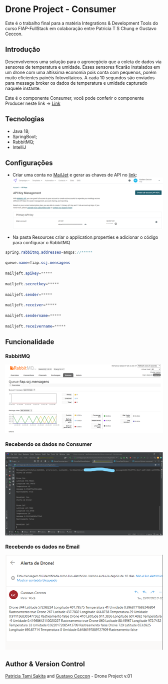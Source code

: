# Drone Project - Consumer

Este é o trabalho final para a matéria Integrations & Development Tools do curso FIAP-FullStack em colaboração entre Patricia T S Chung e Gustavo Ceccon.

## Introdução

Desenvolvemos uma solução para o agronegócio que a coleta de dados via sensores de temperatura e umidade. Esses sensores ficarão instalados em um drone com uma altíssima economia pois conta com pequenos, porém muito eficientes painéis fotovoltaicos. 
A cada 10 segundos são enviados para message broker os dados de temperatura e umidade capturado naquele instante.

Este é o componente Consumer, você pode conferir o componente Producer neste link => [Link](https://github.com/tamisakita/drone-producer)

## Tecnologias
* Java 18;
* SpringBoot;
* RabbitMQ;
* IntelliJ

## Configurações

* Criar uma conta no [MailJet](https://www.mailjet.com/) e gerar as chaves de API no [link](https://app.mailjet.com/account/apikeys):
![alt text](https://github.com/tamisakita/drone-consumer/blob/main/criando-chave-api.png "Chave API")

* Na pasta Resources criar o application.properties e adicionar o código para configurar o RabbitMQ
```java
spring.rabbitmq.addresses=amqps://*****

queue.name=fiap.scj.mensagens

mailjeft.apikey=*****

mailjeft.secretkey=*****

mailjeft.sender=*****

mailjeft.receiver=*****

mailjeft.sendername=*****

mailjeft.receivername=*****
```

## Funcionalidade

### RabbitMQ 
![alt text](https://github.com/tamisakita/drone-consumer/blob/main/rabbitMQ.png "RabbitMQ")

### Recebendo os dados no Consumer
![alt text](https://github.com/tamisakita/drone-consumer/blob/main/drone-consumer-teste-postman.png "Consumer")

### Recebendo os dados no Email
![alt text](https://github.com/tamisakita/drone-consumer/blob/main/email.png "Email")

## Author & Version Control
[Patricia Tami Sakita](https://github.com/tamisakita) and [Gustavo Ceccon](https://github.com/gfcecconhttps://github.com/gfceccon) - Drone Project v.01


